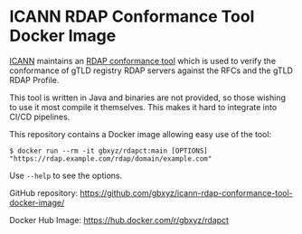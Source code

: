 # ICANN RDAP Conformance Tool Docker Image

[ICANN](https://www.icann.org) maintains an [RDAP conformance tool](https://github.com/icann/rdap-conformance-tool) which is used to verify the conformance of gTLD registry RDAP servers against the RFCs and the gTLD RDAP Profile.

This tool is written in Java and binaries are not provided, so those wishing to use it most compile it themselves. This makes it hard to integrate into CI/CD pipelines.

This repository contains a Docker image allowing easy use of the tool:

```
$ docker run --rm -it gbxyz/rdapct:main [OPTIONS] "https://rdap.example.com/rdap/domain/example.com"
```

Use `--help` to see the options.

GitHub repository: https://github.com/gbxyz/icann-rdap-conformance-tool-docker-image/

Docker Hub Image: https://hub.docker.com/r/gbxyz/rdapct
